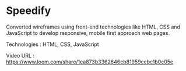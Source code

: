 # Speedify

Converted wireframes using front-end technologies like HTML, CSS and JavaScript to develop responsive, mobile first approach web pages.

Technologies : HTML, CSS, JavaScript

Video URL : https://www.loom.com/share/1ea873b3362646cb81959cebc1b0c05e
